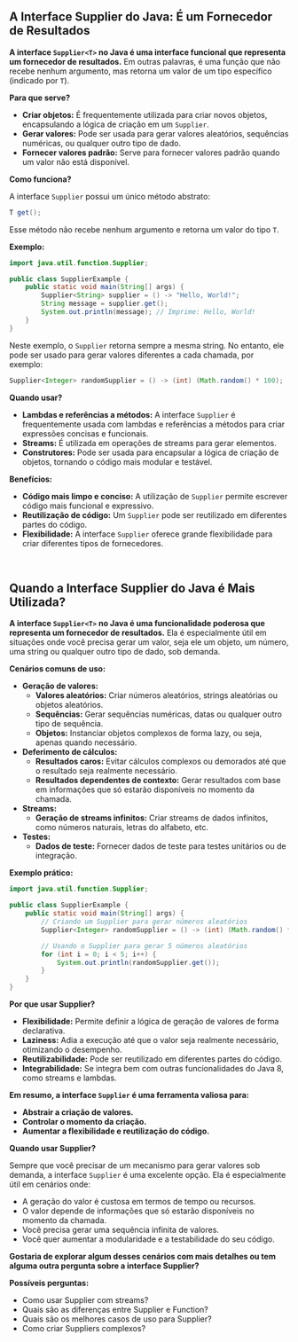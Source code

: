 <br>

## A Interface Supplier do Java: É um Fornecedor de Resultados

**A interface `Supplier<T>` no Java é uma interface funcional que representa um fornecedor de resultados.** Em outras palavras, é uma função que não recebe nenhum argumento, mas retorna um valor de um tipo específico (indicado por `T`).

**Para que serve?**

* **Criar objetos:** É frequentemente utilizada para criar novos objetos, encapsulando a lógica de criação em um `Supplier`.
* **Gerar valores:** Pode ser usada para gerar valores aleatórios, sequências numéricas, ou qualquer outro tipo de dado.
* **Fornecer valores padrão:** Serve para fornecer valores padrão quando um valor não está disponível.

**Como funciona?**

A interface `Supplier` possui um único método abstrato:

```java
T get();
```

Esse método não recebe nenhum argumento e retorna um valor do tipo `T`.

**Exemplo:**

```java
import java.util.function.Supplier;

public class SupplierExample {
    public static void main(String[] args) {
        Supplier<String> supplier = () -> "Hello, World!";
        String message = supplier.get();
        System.out.println(message); // Imprime: Hello, World!
    }
}
```

Neste exemplo, o `Supplier` retorna sempre a mesma string. No entanto, ele pode ser usado para gerar valores diferentes a cada chamada, por exemplo:

```java
Supplier<Integer> randomSupplier = () -> (int) (Math.random() * 100);
```

**Quando usar?**

* **Lambdas e referências a métodos:** A interface `Supplier` é frequentemente usada com lambdas e referências a métodos para criar expressões concisas e funcionais.
* **Streams:** É utilizada em operações de streams para gerar elementos.
* **Construtores:** Pode ser usada para encapsular a lógica de criação de objetos, tornando o código mais modular e testável.

**Benefícios:**

* **Código mais limpo e conciso:** A utilização de `Supplier` permite escrever código mais funcional e expressivo.
* **Reutilização de código:** Um `Supplier` pode ser reutilizado em diferentes partes do código.
* **Flexibilidade:** A interface `Supplier` oferece grande flexibilidade para criar diferentes tipos de fornecedores.

<br>

## Quando a Interface Supplier do Java é Mais Utilizada?

**A interface `Supplier<T>` no Java é uma funcionalidade poderosa que representa um fornecedor de resultados.** Ela é especialmente útil em situações onde você precisa gerar um valor, seja ele um objeto, um número, uma string ou qualquer outro tipo de dado, sob demanda.

**Cenários comuns de uso:**

* **Geração de valores:**
    * **Valores aleatórios:** Criar números aleatórios, strings aleatórias ou objetos aleatórios.
    * **Sequências:** Gerar sequências numéricas, datas ou qualquer outro tipo de sequência.
    * **Objetos:** Instanciar objetos complexos de forma lazy, ou seja, apenas quando necessário.
* **Deferimento de cálculos:**
    * **Resultados caros:** Evitar cálculos complexos ou demorados até que o resultado seja realmente necessário.
    * **Resultados dependentes de contexto:** Gerar resultados com base em informações que só estarão disponíveis no momento da chamada.
* **Streams:**
    * **Geração de streams infinitos:** Criar streams de dados infinitos, como números naturais, letras do alfabeto, etc.
* **Testes:**
    * **Dados de teste:** Fornecer dados de teste para testes unitários ou de integração.

**Exemplo prático:**

```java
import java.util.function.Supplier;

public class SupplierExample {
    public static void main(String[] args) {
        // Criando um Supplier para gerar números aleatórios
        Supplier<Integer> randomSupplier = () -> (int) (Math.random() * 100);

        // Usando o Supplier para gerar 5 números aleatórios
        for (int i = 0; i < 5; i++) {
            System.out.println(randomSupplier.get());
        }
    }
}
```

**Por que usar Supplier?**

* **Flexibilidade:** Permite definir a lógica de geração de valores de forma declarativa.
* **Laziness:** Adia a execução até que o valor seja realmente necessário, otimizando o desempenho.
* **Reutilizabilidade:** Pode ser reutilizado em diferentes partes do código.
* **Integrabilidade:** Se integra bem com outras funcionalidades do Java 8, como streams e lambdas.

**Em resumo, a interface `Supplier` é uma ferramenta valiosa para:**

* **Abstrair a criação de valores.**
* **Controlar o momento da criação.**
* **Aumentar a flexibilidade e reutilização do código.**

**Quando usar Supplier?**

Sempre que você precisar de um mecanismo para gerar valores sob demanda, a interface `Supplier` é uma excelente opção. Ela é especialmente útil em cenários onde:

* A geração do valor é custosa em termos de tempo ou recursos.
* O valor depende de informações que só estarão disponíveis no momento da chamada.
* Você precisa gerar uma sequência infinita de valores.
* Você quer aumentar a modularidade e a testabilidade do seu código.

**Gostaria de explorar algum desses cenários com mais detalhes ou tem alguma outra pergunta sobre a interface Supplier?**

**Possíveis perguntas:**

* Como usar Supplier com streams?
* Quais são as diferenças entre Supplier e Function?
* Quais são os melhores casos de uso para Supplier?
* Como criar Suppliers complexos?
